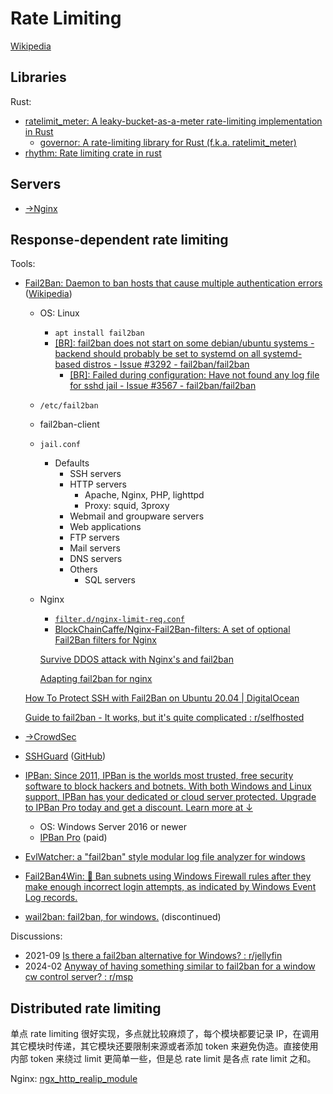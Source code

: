 # Rate Limiting
[Wikipedia](https://en.wikipedia.org/wiki/Rate_limiting)

## Libraries
Rust:
- [ratelimit\_meter: A leaky-bucket-as-a-meter rate-limiting implementation in Rust](https://github.com/antifuchs/ratelimit_meter)
  - [governor: A rate-limiting library for Rust (f.k.a. ratelimit\_meter)](https://github.com/boinkor-net/governor)
- [rhythm: Rate limiting crate in rust](https://github.com/edmundselliot/rhythm)

## Servers
- [→Nginx](../Application/HTTP/Servers/Nginx/README.md#rate-limiting)

## Response-dependent rate limiting
Tools:
- [Fail2Ban: Daemon to ban hosts that cause multiple authentication errors](https://github.com/fail2ban/fail2ban) ([Wikipedia](https://en.wikipedia.org/wiki/Fail2ban))
  - OS: Linux
    - `apt install fail2ban`
    - [\[BR\]: fail2ban does not start on some debian/ubuntu systems - backend should probably be set to systemd on all systemd-based distros - Issue #3292 - fail2ban/fail2ban](https://github.com/fail2ban/fail2ban/issues/3292#issuecomment-1142503461)
      - [\[BR\]: Failed during configuration: Have not found any log file for sshd jail - Issue #3567 - fail2ban/fail2ban](https://github.com/fail2ban/fail2ban/issues/3567)
  - `/etc/fail2ban`
  - fail2ban-client
  - `jail.conf`
    - Defaults
      - SSH servers
      - HTTP servers
        - Apache, Nginx, PHP, lighttpd
        - Proxy: squid, 3proxy
      - Webmail and groupware servers
      - Web applications
      - FTP servers
      - Mail servers
      - DNS servers
      - Others
        - SQL servers
  - Nginx
    - [`filter.d/nginx-limit-req.conf`](https://github.com/fail2ban/fail2ban/blob/master/config/filter.d/nginx-limit-req.conf)
    - [BlockChainCaffe/Nginx-Fail2Ban-filters: A set of optional Fail2Ban filters for Nginx](https://github.com/BlockChainCaffe/Nginx-Fail2Ban-filters)
  
    [Survive DDOS attack with Nginx's and fail2ban](https://easyengine.io/tutorials/nginx/fail2ban/)

    [Adapting fail2ban for nginx](https://web.archive.org/web/20240907040327/https://forum.nginx.org/read.php?11,223078,247238)

  [How To Protect SSH with Fail2Ban on Ubuntu 20.04 | DigitalOcean](https://www.digitalocean.com/community/tutorials/how-to-protect-ssh-with-fail2ban-on-ubuntu-20-04)

  [Guide to fail2ban - It works, but it's quite complicated : r/selfhosted](https://www.reddit.com/r/selfhosted/comments/1hnd6cj/guide_to_fail2ban_it_works_but_its_quite/)
- [→CrowdSec](Firewalls/CrowdSec.md)
- [SSHGuard](https://www.sshguard.net/) ([GitHub](https://github.com/sshguard/sshguard/))
- [IPBan: Since 2011, IPBan is the worlds most trusted, free security software to block hackers and botnets. With both Windows and Linux support, IPBan has your dedicated or cloud server protected. Upgrade to IPBan Pro today and get a discount. Learn more at ↓](https://github.com/digitalruby/ipban)
  - OS: Windows Server 2016 or newer
  - [IPBan Pro](https://ipban.com/) (paid)
- [EvlWatcher: a "fail2ban" style modular log file analyzer for windows](https://github.com/devnulli/EvlWatcher)
- [Fail2Ban4Win: 🧱 Ban subnets using Windows Firewall rules after they make enough incorrect login attempts, as indicated by Windows Event Log records.](https://github.com/Aldaviva/Fail2Ban4Win)
- [wail2ban: fail2ban, for windows.](https://github.com/glasnt/wail2ban) (discontinued)

Discussions:
- 2021-09 [Is there a fail2ban alternative for Windows? : r/jellyfin](https://www.reddit.com/r/jellyfin/comments/plfjc9/is_there_a_fail2ban_alternative_for_windows/)
- 2024-02 [Anyway of having something similar to fail2ban for a window cw control server? : r/msp](https://www.reddit.com/r/msp/comments/1azvdqu/anyway_of_having_something_similar_to_fail2ban/)

## Distributed rate limiting
单点 rate limiting 很好实现，多点就比较麻烦了，每个模块都要记录 IP，在调用其它模块时传递，其它模块还要限制来源或者添加 token 来避免伪造。直接使用内部 token 来绕过 limit 更简单一些，但是总 rate limit 是各点 rate limit 之和。

Nginx: [ngx_http_realip_module](../Application/HTTP/Servers/Nginx/README.md#ngx_http_realip_module)